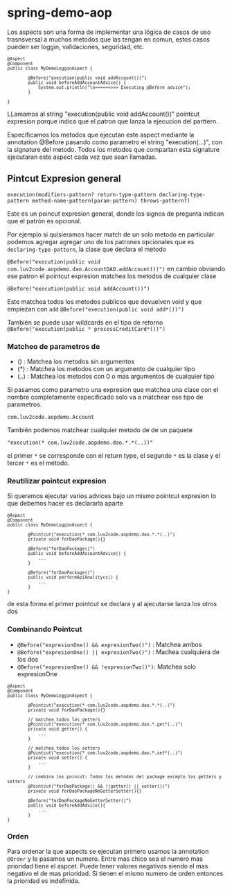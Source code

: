 # spring-demo-aop

Los aspects son una forma de implementar una lógica de casos de uso trasnsversal a muchos metodos que las tengan en comun, estos casos pueden ser loggin, validaciones, seguridad, etc.

<sub>

    @Aspect
    @Component
    public class MyDemoLogginAspect {

            @Before("execution(public void addAccount())")
            public void beforeAddAccountAdvice() {
                System.out.println("\n======>>> Executing @Before advice");
            }

    }

</sub>

LLamamos al string "execution(public void addAccount())" pointcut expresion porque indica que el patron que lanza la ejecucion del parttern.

Especificamos los metodos que ejecutan este aspect mediante la annotation @Before pasando como parametro el string "execution(...)", con la signature del metodo. Todos los metodos que compartan esta signature ejecutaran este aspect cada vez que sean llamadas.

## Pintcut Expresion general

`execution(modifiers-pattern? return-type-pattern declaring-type-pattern method-name-pattern(param-pattern) throws-pattern?)`

Este es un poincut expresion general, donde los signos de pregunta indican que el patrón es opcional.

Por ejemplo si quisieramos hacer match de un solo metodo en particular podemos agregar agregar uno de los patrones opcionales que es `declaring-type-pattern`, la clase que declara el metodo

`@Before("execution(public void com.luv2code.aopdemo.dao.AccountDAO.addAccount())")`
en cambio obviando ese patron el pointcut expresion matchea los metodos de cualquier clase

`@Before("execution(public void addAccount())")`

Este matchea todos los metodos publicos que devuelven void y que empiezan con `add`
`@Before("execution(public void add*())")`

También se puede usar wildcards en el tipo de retorno
`@Before("execution(public * processCreditCard*())")`

### Matcheo de parametros de

- () : Matchea los metodos sin argumentos
- (\*) : Matchea los metodos con un argumento de cualquier tipo
- (..) : Matchea los metodos con 0 o mas argumentos de cualquier tipo

Si pasamos como parametro una expresion que matchea una clase con el nombre completamente especificado solo va a matchear ese tipo de parametros.

`com.luv2code.aopdemo.Account`

También podemos matchear cualquier metodo de de un paquete

`"execution(* com.luv2code.aopdemo.dao.*.*(..))"`

el primer `*` se corresponde con el return type, el segundo `*` es la clase y el tercer `*` es el método.

### Reutilizar pointcut expresion

Si queremos ejecutar varios advices bajo un mismo pointcut expresion lo que debemos hacer es declararla aparte

<sub>

    @Aspect
    @Component
    public class MyDemoLogginAspect {

            @Pointcut("execution(* com.luv2code.aopdemo.dao.*.*(..)")
            private void forDaoPackage(){}

            @Before("forDaoPackage()")
            public void beforeAddAccountAdvice() {
                ...
            }

            @Before("forDaoPackage()")
            public void performApiAnalitycs() {
                ...
            }
    }

</sub>

de esta forma el primer pointcut se declara y al ajecutarse lanza los otros dos

### Combinando Pointcut

- `@Before("expresionOne() && expresionTwo()")` : Matchea ambos
- `@Before("expresionOne() || expresionTwo()")` : Machea cualquiera de los dos
- `@Before("expresionOne() && !expresionTwo()")`: Matchea solo expresionOne

<sub>

    @Aspect
    @Component
    public class MyDemoLogginAspect {

            @Pointcut("execution(* com.luv2code.aopdemo.dao.*.*(..)")
            private void forDaoPackage(){}

            // matchea todos los getters
            @Pointcut("execution(* com.luv2code.aopdemo.dao.*.get*(..)")
            private void getter() {
                ...
            }

            // matchea todos los setters
            @Pointcut("execution(* com.luv2code.aopdemo.dao.*.set*(..)")
            private void setter() {
                ...
            }

            // combina los poincut: Todos los metodos del package excepto los getters y setters
            @Pointcut("forDaoPackage() && !(getter() || setter())")
            private void forDaoPackageNoGetterSetter(){}

            @Before("forDaoPackageNoGetterSetter()")
            public void beforeAddAdvice(){
                ...
            }
    }

</sub>

### Orden

Para ordenar la que aspects se ejecutan primero usamos la annotation `@Order` y le pasamos un numero. Entre mas chico sea el numero mas prioridad tiene el aspcet.
Puede tener valores negativos siendo el mas negativo el de mas prioridad.
Si tienen el mismo numero de orden entonces la prioridad es indefinida.
